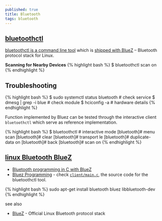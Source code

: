 ```yaml
---
published: true
title: Bluetooth
tags: bluetooth
---
```

> 

## [bluetoothctl](https://www.makeuseof.com/manage-bluetooth-linux-with-bluetoothctl/)

[bluetoothctl is a command line tool](https://www.linux-magazine.com/Issues/2017/197/Command-Line-bluetoothctl)  which is [shipped with BlueZ](https://github.com/bluez/bluez/search?q=bluetoothctl) – Bluetooth protocol stack for Linux.



**Scanning for Nearby Devices**
{% highlight bash %}
$ bluetoothctl scan on
{% endhighlight %}

## Troubleshooting

{% highlight bash %}
$ sudo systemctl status bluetooth # check service
$ dmesg | grep -i blue    # check module
$ hciconfig -a            # hardware details
{% endhighlight %}

Function implemented by Bluez can be tested through the interactive client `bluetoothctl`
 which serve as reference implementation.

{% highlight bash %}
$ bluetoothctl     # interactive mode
[bluetooth]# menu scan
[bluetooth]# clear
[bluetooth]# transport le
[bluetooth]# duplicate-data on
[bluetooth]# back
[bluetooth]# scan on
{% endhighlight %}


## [linux Bluetooth **BlueZ**](https://github.com/bluez/bluez)

- [Bluetooth programming in C with BlueZ](http://people.csail.mit.edu/albert/bluez-intro/c404.html)
- [Bluez Programming](https://stackoverflow.com/questions/29767053/bluez-programming) - check [`client/main.c`](https://git.kernel.org/pub/scm/bluetooth/bluez.git/tree/clientmenu ), the source code for the bluetoothctl tool.

{% highlight bash %}
sudo apt-get install bluetooth bluez libbluetooth-dev
{% endhighlight %}


see also
- [BlueZ](http://www.bluez.org/) - Official Linux Bluetooth protocol stack